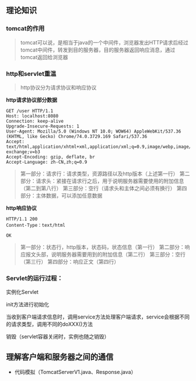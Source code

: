## 理论知识
### tomcat的作用
> tomcat可以说，是相当于java的一个中间件，浏览器发出HTTP请求后经过tomcat中间件，转发到目的服务器，目的服务器返回响应消息，通过tomcat返回给浏览器 

### http和servlet重温
> http协议分为请求协议和响应协议

**http请求协议部分数据**
```
GET /user HTTP/1.1
Host: localhost:8080
Connection: keep-alive
Upgrade-Insecure-Requests: 1
User-Agent: Mozilla/5.0 (Windows NT 10.0; WOW64) AppleWebKit/537.36 (KHTML, like Gecko) Chrome/74.0.3729.169 Safari/537.36
Accept: text/html,application/xhtml+xml,application/xml;q=0.9,image/webp,image/apng,*/*;q=0.8,application/signed-exchange;v=b3
Accept-Encoding: gzip, deflate, br
Accept-Language: zh-CN,zh;q=0.9
```
> 第一部分：请求行：请求类型，资源路径以及http版本（上述第一行）
> 第二部分：请求头：紧接在请求行之后，用于说明服务器需要使用的附加信息（第二到第八行） 
> 第三部分：空行（请求头和主体之间必须有换行） 
> 第四部分：主体数据，可以添加任意数据

**http响应协议**
```
HTTP/1.1 200
Content-Type：text/html
 
OK
```
> 第一部分：状态行，http版本，状态码，状态信息（第一行）
> 第二部分：响应报文头部，说明服务器需要用到的附加信息（第二行）
> 第三部分：空行（第三行）
> 第四部分：响应正文（第四行）

### Servlet的运行过程：

实例化Servlet

init方法进行初始化

当收到客户端请求信息时，调用service方法处理客户端请求，service会根据不同的请求类型，调用不同的doXXX()方法

销毁（servlet容器关闭时，实例也随之销毁）

## 理解客户端和服务器之间的通信
* 代码模拟（TomcatServerV1.java、Response.java）